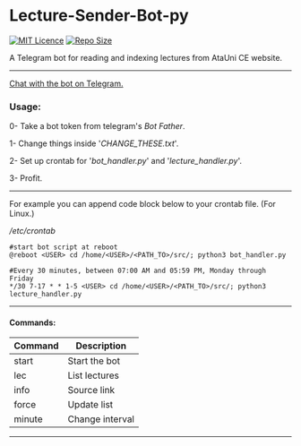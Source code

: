 # Lecture-Sender-Bot-py

[![MIT Licence](https://img.shields.io/badge/license-MIT-success.svg)](https://github.com/otuva/Lecture-Sender-Bot-py/blob/main/LICENSE)
[![Repo Size](https://img.shields.io/github/repo-size/otuva/Lecture-Sender-Bot-py)]()

A Telegram bot for reading and indexing lectures from AtaUni CE website.

---

[Chat with the bot on Telegram.](https://t.me/lecturesender_bot)

### Usage:

0- Take a bot token from telegram's _Bot Father_.

1- Change things inside '_CHANGE_THESE.txt_'. 

2- Set up crontab for '_bot_handler.py_' and '_lecture_handler.py_'.

3- Profit.

---

For example you can append code block below to your crontab file. (For Linux.)

_/etc/crontab_
```
#start bot script at reboot
@reboot <USER> cd /home/<USER>/<PATH_TO>/src/; python3 bot_handler.py

#Every 30 minutes, between 07:00 AM and 05:59 PM, Monday through Friday
*/30 7-17 * * 1-5 <USER> cd /home/<USER>/<PATH_TO>/src/; python3 lecture_handler.py
```

---

#### Commands:

Command  | Description
------------- | -------------
start  | Start the bot
lec  | List lectures
info | Source link
force | Update list
minute | Change interval

---